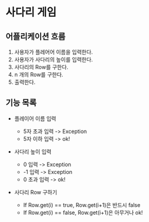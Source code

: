 # 사다리 게임
## 어플리케이션 흐름
1. 사용자가 플레어어 이름을 입력한다.
2. 사용자가 사다리의 높이를 입력한다.
3. 사다리의 Row를 구한다.
4. n 개의 Row를 구한다.
5. 출력한다.

## 기능 목록
- 플레이어 이름 입력
    - 5자 초과 입력 -> Exception
    - 5자 이하 입력 -> ok!

- 사다리 높이 입력
    - 0 입력 -> Exception
    - -1 입력 -> Exception
    - 0 초과 입력 -> ok!

- 사다리 Row 구하기
    - If Row.get(i) == true, Row.get(i+1)은 반드시 false
    - If Row.get(i) == false, Row.get(i+1)은 아무거나 ok!